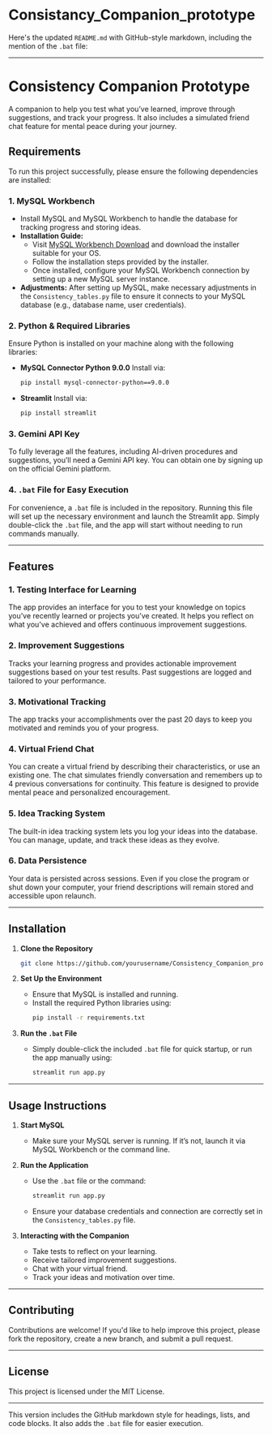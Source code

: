 # Consistancy_Companion_prototype
Here's the updated `README.md` with GitHub-style markdown, including the mention of the `.bat` file:

---

# Consistency Companion Prototype

A companion to help you test what you’ve learned, improve through suggestions, and track your progress. It also includes a simulated friend chat feature for mental peace during your journey.

## Requirements

To run this project successfully, please ensure the following dependencies are installed:

### 1. MySQL Workbench
- Install MySQL and MySQL Workbench to handle the database for tracking progress and storing ideas.
- **Installation Guide:**
  - Visit [MySQL Workbench Download](https://dev.mysql.com/downloads/workbench/) and download the installer suitable for your OS.
  - Follow the installation steps provided by the installer.
  - Once installed, configure your MySQL Workbench connection by setting up a new MySQL server instance.
- **Adjustments:**
  After setting up MySQL, make necessary adjustments in the `Consistency_tables.py` file to ensure it connects to your MySQL database (e.g., database name, user credentials).

### 2. Python & Required Libraries
Ensure Python is installed on your machine along with the following libraries:

- **MySQL Connector Python 9.0.0**
  Install via:
  ```bash
  pip install mysql-connector-python==9.0.0
  ```

- **Streamlit**
  Install via:
  ```bash
  pip install streamlit
  ```

### 3. Gemini API Key
To fully leverage all the features, including AI-driven procedures and suggestions, you’ll need a Gemini API key. You can obtain one by signing up on the official Gemini platform.

### 4. `.bat` File for Easy Execution
For convenience, a `.bat` file is included in the repository. Running this file will set up the necessary environment and launch the Streamlit app. Simply double-click the `.bat` file, and the app will start without needing to run commands manually.

---

## Features

### 1. Testing Interface for Learning
The app provides an interface for you to test your knowledge on topics you’ve recently learned or projects you’ve created. It helps you reflect on what you've achieved and offers continuous improvement suggestions.

### 2. Improvement Suggestions
Tracks your learning progress and provides actionable improvement suggestions based on your test results. Past suggestions are logged and tailored to your performance.

### 3. Motivational Tracking
The app tracks your accomplishments over the past 20 days to keep you motivated and reminds you of your progress.

### 4. Virtual Friend Chat
You can create a virtual friend by describing their characteristics, or use an existing one. The chat simulates friendly conversation and remembers up to 4 previous conversations for continuity. This feature is designed to provide mental peace and personalized encouragement.

### 5. Idea Tracking System
The built-in idea tracking system lets you log your ideas into the database. You can manage, update, and track these ideas as they evolve.

### 6. Data Persistence
Your data is persisted across sessions. Even if you close the program or shut down your computer, your friend descriptions will remain stored and accessible upon relaunch.

---

## Installation

1. **Clone the Repository**
   ```bash
   git clone https://github.com/yourusername/Consistency_Companion_prototype.git
   ```

2. **Set Up the Environment**
   - Ensure that MySQL is installed and running.
   - Install the required Python libraries using:
     ```bash
     pip install -r requirements.txt
     ```

3. **Run the `.bat` File**
   - Simply double-click the included `.bat` file for quick startup, or run the app manually using:
     ```bash
     streamlit run app.py
     ```

---

## Usage Instructions

1. **Start MySQL**
   - Make sure your MySQL server is running. If it’s not, launch it via MySQL Workbench or the command line.

2. **Run the Application**
   - Use the `.bat` file or the command:
     ```bash
     streamlit run app.py
     ```
   - Ensure your database credentials and connection are correctly set in the `Consistency_tables.py` file.

3. **Interacting with the Companion**
   - Take tests to reflect on your learning.
   - Receive tailored improvement suggestions.
   - Chat with your virtual friend.
   - Track your ideas and motivation over time.

---

## Contributing

Contributions are welcome! If you'd like to help improve this project, please fork the repository, create a new branch, and submit a pull request.

---

## License

This project is licensed under the MIT License.

---

This version includes the GitHub markdown style for headings, lists, and code blocks. It also adds the `.bat` file for easier execution.
